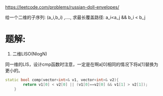 https://leetcode.com/problems/russian-doll-envelopes/

给一个二维的子序列: (a_i,b_i) ,....,
求最长覆盖路径: a_i<a_j && b_i < b_j

# 题解:

1. 二维LISO(NlogN)

同一维的LIS，设计cmp函数时注意，一定是在啊a[0]相同的情况下将a[1]替换为更小的。

```cpp
static bool comp(vector<int>& v1, vector<int>& v2){
        return v1[0] < v2[0] || (v1[0]==v2[0] && v1[1] > v2[1]);
    }
```
